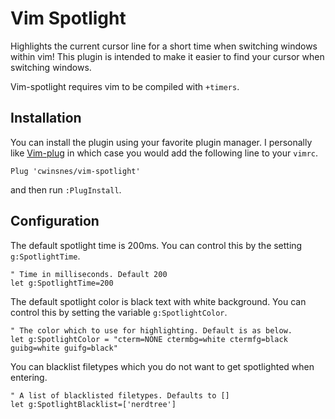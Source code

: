 # Vim Spotlight

Highlights the current cursor line for a short time when switching windows
within vim! This plugin is intended to make it easier to find your cursor
when switching windows.

Vim-spotlight requires vim to be compiled with `+timers`.

## Installation
You can install the plugin using your favorite plugin manager. I personally
like [Vim-plug](https://github.com/junegunn/vim-plug) in which case you would
add the following line to your `vimrc`.
```viml 
Plug 'cwinsnes/vim-spotlight'
```

and then run `:PlugInstall`.

## Configuration
The default spotlight time is 200ms. You can control this by the setting `g:SpotlightTime`. 
```viml
" Time in milliseconds. Default 200
let g:SpotlightTime=200
```

The default spotlight color is black text with white background. You can
control this by setting the variable `g:SpotlightColor`.
```viml
" The color which to use for highlighting. Default is as below.
let g:SpotlightColor = "cterm=NONE ctermbg=white ctermfg=black guibg=white guifg=black"
```

You can blacklist filetypes which you do not want to get spotlighted when
entering.
```viml
" A list of blacklisted filetypes. Defaults to []
let g:SpotlightBlacklist=['nerdtree']
```
